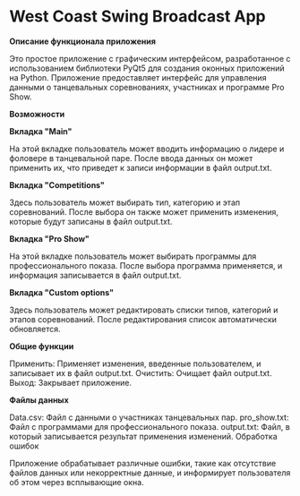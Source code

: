 # West Coast Swing Broadcast App

**Описание функционала приложения**

Это простое приложение с графическим интерфейсом, разработанное с использованием библиотеки PyQt5 для создания оконных приложений на Python. Приложение предоставляет интерфейс для управления данными о танцевальных соревнованиях, участниках и программе Pro Show.

**Возможности**

**Вкладка "Main"**

На этой вкладке пользователь может вводить информацию о лидере и фоловере в танцевальной паре. После ввода данных он может применить их, что приведет к записи информации в файл output.txt.

**Вкладка "Competitions"**

Здесь пользователь может выбирать тип, категорию и этап соревнований. После выбора он также может применить изменения, которые будут записаны в файл output.txt.

**Вкладка "Pro Show"**

На этой вкладке пользователь может выбирать программы для профессионального показа. После выбора программа применяется, и информация записывается в файл output.txt.

**Вкладка "Custom options"**

Здесь пользователь может редактировать списки типов, категорий и этапов соревнований. После редактирования список автоматически обновляется.

**Общие функции**

Применить: Применяет изменения, введенные пользователем, и записывает их в файл output.txt.
Очистить: Очищает файл output.txt.
Выход: Закрывает приложение.

**Файлы данных**

Data.csv: Файл с данными о участниках танцевальных пар.
pro_show.txt: Файл с программами для профессионального показа.
output.txt: Файл, в который записывается результат применения изменений.
Обработка ошибок

Приложение обрабатывает различные ошибки, такие как отсутствие файлов данных или некорректные данные, и информирует пользователя об этом через всплывающие окна.
